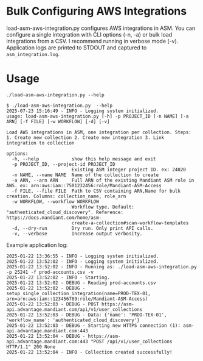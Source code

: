 # Bulk Configuring AWS Integrations
load-asm-aws-integration.py configures AWS integrations in ASM.  You can configure a single integration with CLI options (-n, -a) or bulk load integrations from a CSV. I recommend running in verbose mode (-v). Application logs are printed to STDOUT and captured to `asm_integration.log`. 


# Usage
`./load-asm-aws-integration.py --help`

```
$ ./load-asm-aws-integration.py  --help
2025-07-23 15:16:49 - INFO - Logging system initialized.
usage: load-asm-aws-integration.py [-h] -p PROJECT_ID [-n NAME] [-a ARN] [-f FILE] [-w WORKFLOW] [-d] [-v]

Load AWS integrations in ASM, one integration per collection. Steps: 1. Create new collection 2. Create new integration 3. Link
integration to collection

options:
  -h, --help            show this help message and exit
  -p PROJECT_ID, --project-id PROJECT_ID
                        Existing ASM integer project ID. ex: 24020
  -n NAME, --name NAME  Name of the collection to create
  -a ARN, --arn ARN     Full ARN of the existing Mandiant ASM role in AWS. ex: arn:aws:iam::7501232456:role/Mandiant-ASM-Access
  -f FILE, --file FILE  Path to CSV containing ARN,Name for bulk creation. Columns: collection_name, role_arn
  -w WORKFLOW, --workflow WORKFLOW
                        Workflow type. Default: "authenticated_cloud_discovery". Reference: https://docs.mandiant.com/home/asm-
                        create-a-collection#scan-workflow-templates
  -d, --dry-run         Dry run. Only print API calls.
  -v, --verbose         Increase output verbosity.
```

Example application log:
```
2025-01-22 13:36:55 - INFO - Logging system initialized.
2025-01-22 13:52:02 - INFO - Logging system initialized.
2025-01-22 13:52:02 - INFO - Running as: ./load-asm-aws-integration.py -p 25241 -f prod-accounts.csv -v
2025-01-22 13:52:02 - INFO - Starting.
2025-01-22 13:52:02 - DEBUG - Reading prod-accounts.csv
2025-01-22 13:52:02 - DEBUG - setup_single_collection_integration(name=PROD-TEX-01, arn=arn:aws:iam::123456789:role/Mandiant-ASM-Access)
2025-01-22 13:52:03 - DEBUG - POST https://asm-api.advantage.mandiant.com/api/v1/user_collections
2025-01-22 13:52:03 - DEBUG - Data: {'name': 'PROD-TEX-01', 'workflow_name': 'authenticated_cloud_discovery'}
2025-01-22 13:52:03 - DEBUG - Starting new HTTPS connection (1): asm-api.advantage.mandiant.com:443
2025-01-22 13:52:04 - DEBUG - https://asm-api.advantage.mandiant.com:443 "POST /api/v1/user_collections HTTP/1.1" 200 None
2025-01-22 13:52:04 - INFO - Collection created successfully!
```

